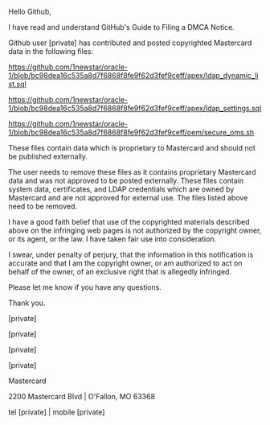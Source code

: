 

Hello Github,



I have read and understand GitHub's Guide to Filing a DMCA Notice.



Github user [private] has contributed and posted copyrighted Mastercard data in the following files:



https://github.com/1newstar/oracle-1/blob/bc98dea16c535a8d7f6868f8fe9f62d3fef9ceff/apex/ldap_dynamic_list.sql

https://github.com/1newstar/oracle-1/blob/bc98dea16c535a8d7f6868f8fe9f62d3fef9ceff/apex/ldap_settings.sql

https://github.com/1newstar/oracle-1/blob/bc98dea16c535a8d7f6868f8fe9f62d3fef9ceff/oem/secure_oms.sh



These files contain data which is proprietary to Mastercard and should not be published externally.



The user needs to remove these files as it contains proprietary Mastercard data and was not approved to be posted externally. These files contain system data, certificates, and LDAP credentials which are owned by Mastercard and are not approved for external use. The files listed above need to be removed.



I have a good faith belief that use of the copyrighted materials described above on the infringing web pages is not authorized by the copyright owner, or its agent, or the law. I have taken fair use into consideration.



I swear, under penalty of perjury, that the information in this notification is accurate and that I am the copyright owner, or am authorized to act on behalf of the owner, of an exclusive right that is allegedly infringed.



Please let me know if you have any questions.



Thank you.



[private]  


[private]  

[private]  

[private]  


Mastercard

2200 Mastercard Blvd | O'Fallon, MO 63368

tel [private] | mobile [private]
